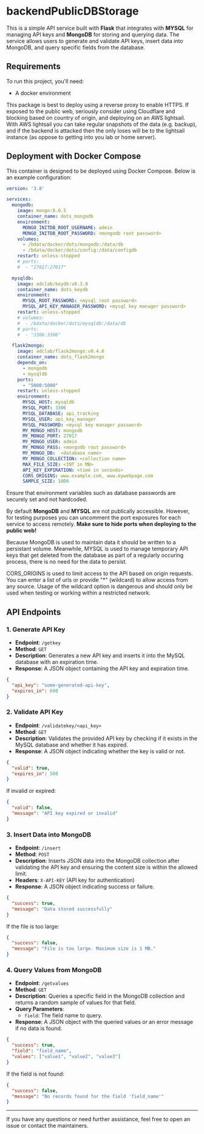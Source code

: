 # backendPublicDBStorage
This is a simple API service built with **Flask** that integrates with **MYSQL** for managing API keys and **MongoDB** for storing and querying data. The service allows users to generate and validate API keys, insert data into MongoDB, and query specific fields from the database.

## Requirements
To run this project, you'll need:
- A docker environment

This package is best to deploy using a reverse proxy to enable HTTPS.  If exposed to the public web, seriously consider using Cloudflare and blocking based on country of origin, and deploying on an AWS lightsail.  With AWS lightsail you can take regular snapshots of the data (e.g. backup), and if the backend is attacked then the only loses will be to the lightsail instance (as oppose to getting into you lab or home server).  

## Deployment with Docker Compose
This container is designed to be deployed using Docker Compose. Below is an example configuration:

```yaml
version: '3.8'

services:
  mongodb:
    image: mongo:8.0.5
    container_name: dots_mongodb
    environment:
      MONGO_INITDB_ROOT_USERNAME: admin
      MONGO_INITDB_ROOT_PASSWORD: <mongodb root password>
    volumes:
      - /bdata/docker/dots/mongodb:/data/db
      - /bdata/docker/dots/config:/data/configdb
    restart: unless-stopped
    # ports:
    #  - "27017:27017"

  mysqldb:
    image: adclab/keydb:v0.3.0
    container_name: dots_keydb
    environment:
      MYSQL_ROOT_PASSWORD: <mysql root password>
      MYSQL_API_KEY_MANAGER_PASSWORD: <mysql key manager password>
    restart: unless-stopped
    # volumes:
    #  - /bdata/docker/dots/mysqldb:/data/db
    # ports:
    #  - "3306:3306"

  flask2mongo:
    image: adclab/flask2mongo:v0.4.0
    container_name: dots_flask2mongo
    depends_on:
      - mongodb
      - mysqldb
    ports:
      - "5000:5000"
    restart: unless-stopped
    environment:
      MYSQL_HOST: mysqldb
      MYSQL_PORT: 3306
      MYSQL_DATABASE: api_tracking
      MYSQL_USER: api_key_manager
      MYSQL_PASSWORD: <mysql key manager password>
      MY_MONGO_HOST: mongodb
      MY_MONGO_PORT: 27017
      MY_MONGO_USER: admin
      MY_MONGO_PASS: <mongodb root password>
      MY_MONGO_DB:  <database name>
      MY_MONGO_COLLECTION: <collection name>
      MAX_FILE_SIZE: <INT in MB>
      API_KEY_EXPIRATION: <time in seconds>
      CORS_ORIGINS: www.example.com, www.mywebpage.com
      SAMPLE_SIZE: 1000
```

Ensure that environment variables such as database passwords are securely set and not hardcoded.

By default **MongoDB** and **MYSQL** are not publically accessible.  However, for testing purposes you can uncomment the port exposures for each service to access remotely.  **Make sure to hide ports when deploying to the public web!**   

Because MongoDB is used to maintain data it should be written to a persistant volume.  Meanwhile, MYSQL is used to manage temporary API keys that get deleted from the database as part of a regularly occuring process, there is no need for the data to persist.

CORS_ORIGINS is used to limit access to the API based on origin requests.  You can enter a list of urls or provide "*" (wildcard) to allow access from any source.  Usage of the wildcard option is dangerous and should only be used when testing or working within a restricted network.

## API Endpoints

### 1. **Generate API Key**

- **Endpoint**: `/getkey`
- **Method**: `GET`
- **Description**: Generates a new API key and inserts it into the MySQL database with an expiration time.
- **Response**: A JSON object containing the API key and expiration time.

```json
{
  "api_key": "some-generated-api-key",
  "expires_in": 600
}
```

### 2. **Validate API Key**

- **Endpoint**: `/validatekey/<api_key>`
- **Method**: `GET`
- **Description**: Validates the provided API key by checking if it exists in the MySQL database and whether it has expired.
- **Response**: A JSON object indicating whether the key is valid or not.

```json
{
  "valid": true,
  "expires_in": 500
}
```

If invalid or expired:

```json
{
  "valid": false,
  "message": "API key expired or invalid"
}
```

### 3. **Insert Data into MongoDB**

- **Endpoint**: `/insert`
- **Method**: `POST`
- **Description**: Inserts JSON data into the MongoDB collection after validating the API key and ensuring the content size is within the allowed limit.
- **Headers**: `X-API-KEY` (API key for authentication)
- **Response**: A JSON object indicating success or failure.

```json
{
  "success": true,
  "message": "Data stored successfully"
}
```

If the file is too large:

```json
{
  "success": false,
  "message": "File is too large. Maximum size is 1 MB."
}
```

### 4. **Query Values from MongoDB**

- **Endpoint**: `/getvalues`
- **Method**: `GET`
- **Description**: Queries a specific field in the MongoDB collection and returns a random sample of values for that field.
- **Query Parameters**:
  - `field`: The field name to query.
- **Response**: A JSON object with the queried values or an error message if no data is found.

```json
{
  "success": true,
  "field": "field_name",
  "values": ["value1", "value2", "value3"]
}
```

If the field is not found:

```json
{
  "success": false,
  "message": "No records found for the field 'field_name'"
}
```


---

If you have any questions or need further assistance, feel free to open an issue or contact the maintainers.

